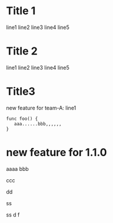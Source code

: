 # Title 1
line1
line2
line3
line4
line5

# Title 2
line1
line2
line3
line4
line5

# Title3
new feature for team-A: line1
```
func foo() {
   aaa......bbb,,,,,,
}

```

# new feature for 1.1.0
aaaa
bbb

ccc

dd


ss

ss
d
f


